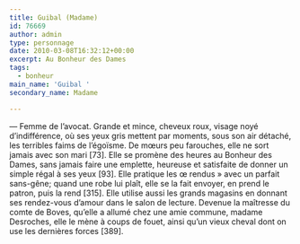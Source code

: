 ```yaml
---
title: Guibal (Madame)
id: 76669
author: admin
type: personnage
date: 2010-03-08T16:32:12+00:00
excerpt: Au Bonheur des Dames
tags:
  - bonheur
main_name: 'Guibal '
secondary_name: Madame

---
```

— Femme de l&rsquo;avocat. Grande et mince, cheveux roux, visage noyé d&rsquo;indifférence, où ses yeux gris mettent par moments, sous son air détaché, les terribles faims de l&rsquo;égoïsme. De mœurs peu farouches, elle ne sort jamais avec son mari [73]. Elle se promène des heures au Bonheur des Dames, sans jamais faire une emplette, heureuse et satisfaite de donner un simple régal à ses yeux [93]. Elle pratique les œ rendus » avec un parfait sans-gêne; quand une robe lui plaît, elle se la fait envoyer, en prend le patron, puis la rend [315]. Elle utilise aussi les grands magasins en donnant ses rendez-vous d&rsquo;amour dans le salon de lecture. Devenue la maîtresse du comte de Boves, qu&rsquo;elle a allumé chez une amie commune, madame Desroches, elle le mène à coups de fouet, ainsi qu&rsquo;un vieux cheval dont on use les dernières forces [389]. 